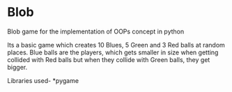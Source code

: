 # Blob
Blob game for the implementation of OOPs concept in python

Its a basic game which creates 10 Blues, 5 Green and 3 Red balls at random places. Blue balls are the players, which gets smaller in size when getting collided with Red balls but when they collide with Green balls, they get bigger.

Libraries used-
*pygame
